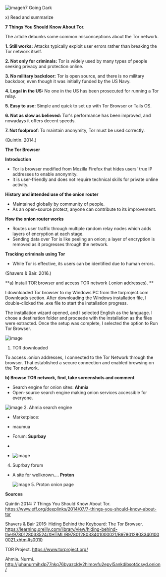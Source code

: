 ![image](https://github.com/user-attachments/assets/1cca9365-2de9-44a2-a498-71288c975437)h7 Going Dark


x) Read and summarize

**7 Things You Should Know About Tor.**

The article debunks some common misconceptions about the Tor network. 

**1. Still works:** Attacks typically exploit user errors rather than breaking the Tor network itself.

**2. Not only for criminals:** Tor is widely used by many types of people seeking privacy and protection online.

**3. No military backdoor:** Tor is open source, and there is no military backdoor, even though it was initially funded by the US Navy.

**4. Legal in the US:** No one in the US has been prosecuted for running a Tor relay. 

**5. Easy to use:** Simple and quick to set up with Tor Browser or Tails OS. 

**6. Not as slow as believed:** Tor's performance has been improved, and nowadays it offers decent speeds.

**7. Not foolproof**: To maintain anonymity, Tor must be used correctly.

(Quintin. 2014.) 


**The Tor Browser**

**Introduction**

  * Tor is browser modified from Mozilla Firefox that hides users' true IP addresses to enable anonymity.
  * It is user-friendly and does not require technical skills for private online activity.

**History and intended use of the onion router**

  * Maintained globally by community of people.
  * As an open-source protect, anyone can contribute to its improvement. 

**How the onion router works**

  * Routes user traffic through multiple random relay nodes which adds layers of encryption at each stage. 
  * Sending data over Tor is like peeling an onion; a layer of encryption is removed as it progresses through the network. 

**Tracking criminals using Tor**

  * While Tor is effective, its users can be identified due to human errors. 

(Shavers & Bair. 2016.)


**a) Install TOR browser and access TOR network (.onion addresses). **

I downloaded Tor browser to my Windows PC from the torproject.com Downloads section. After downloading the Windows installation file, I double-clicked the .exe file to start the installation progress.

The installation wizard opened, and I selected English as the language. I chose a destination folder and proceede with the installation as the files were extracted. Once the setup was complete, I selected the option to Run Tor Browser. 

![image](https://github.com/user-attachments/assets/c72f9ef8-8dfc-4e6b-ac70-d6bb39a321f2)
1. TOR downloaded

To access .onion addresses, I connected to the Tor Network through the browser. That established a secure connection and enabled browsing on the Tor network. 



**b) Browse TOR network, find, take screenshots and comment**

* Search engine for onion sites: **Ahmia**
* Open-source search engine making onion services accessible for everyone.

![image](https://github.com/user-attachments/assets/215d422a-3b31-42e5-a307-1a3e796759ca)
2. Ahmia search engine


* Marketplace:
* maumua

* Forum: **Suprbay**
* 

* ![image](https://github.com/user-attachments/assets/2110902b-2370-441c-adfe-429b69daccd5)
4. Suprbay forum


* A site for wellknown.... **Proton**

  ![image](https://github.com/user-attachments/assets/25d43c37-55dd-45fd-8cf0-d869168ef757)
  5. Proton onion page

  














**Sources**


Quintin 2014: 7 Things You Should Know About Tor. https://www.eff.org/deeplinks/2014/07/7-things-you-should-know-about-tor

Shavers & Bair 2016: Hiding Behind the Keyboard: The Tor Browser. https://learning.oreilly.com/library/view/hiding-behind-the/9780128033524/XHTML/B9780128033401000021/B9780128033401000021.xhtml#s0010

TOR Project. https://www.torproject.org/

Ahmia. Nurmi. http://juhanurmihxlp77nkq76byazcldy2hlmovfu2epvl5ankdibsot4csyd.onion/




